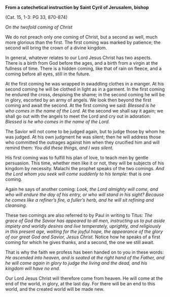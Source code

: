

**From a catechetical instruction by Saint Cyril of Jerusalem, bishop**

(Cat. 15, 1-3: PG 33, 870-874)

_On the twofold coming of Christ_

We do not preach only one coming of Christ, but a second as well, much more glorious than the first. The first coming was marked by patience; the second will bring the crown of a divine kingdom.

In general, whatever relates to our Lord Jesus Christ has two aspects. There is a birth from God before the ages, and a birth from a virgin at the fullness of time. There is a hidden coming, like that of rain on fleece, and a coming before all eyes, still in the future.

At the first coming he was wrapped in swaddling clothes in a manger. At his second coming he will be clothed in light as in a garment. In the first coming he endured the cross, despising the shame; in the second coming he will be in glory, escorted by an army of angels. We look then beyond the first coming and await the second. At the first coming we said: _Blessed is he who comes in the name of the Lord._ At the second we shall say it again; we shall go out with the angels to meet the Lord and cry out in adoration: _Blessed is he who comes in the name of the Lord._

The Savior will not come to be judged again, but to judge those by whom he was judged. At his own judgment he was silent; then he will address those who committed the outrages against him when they crucified him and will remind them: _You did these things, and I was silent._

His first coming was to fulfill his plan of love, to teach men by gentle persuasion. This time, whether men like it or not, they will be subjects of his kingdom by necessity. Malachi the prophet speaks of the two comings. _And the Lord whom you seek will come suddenly to his temple:_ that is one coming.

Again he says of another coming: _Look, the Lord almighty will come, and who will endure the day of his entry, or who will stand in his sight? Because he comes like a refiner’s fire, a fuller’s herb, and he will sit refining and cleansing._

These two comings are also referred to by Paul in writing to Titus: _The grace of God the Savior has appeared to all men, instructing us to put aside impiety and worldly desires and live temperately, uprightly, and religiously in this present age, waiting for the joyful hope, the appearance of the glory of our great God and Savior, Jesus Christ._ Notice how he speaks of a first coming for which he gives thanks, and a second, the one we still await.

That is why the faith we profess has been handed on to you in these words: _He ascended into heaven, and is seated at the right hand of the Father, and he will come again in glory to judge the living and the dead, and his kingdom will have no end._

Our Lord Jesus Christ will therefore come from heaven. He will come at the end of the world, in glory, at the last day. For there will be an end to this world, and the created world will be made new.


